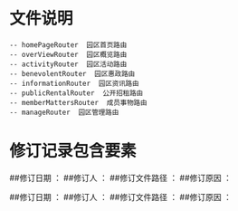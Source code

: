 # 文件说明
    -- homePageRouter  园区首页路由
    -- overViewRouter  园区概览路由
    -- activityRouter  园区活动路由
    -- benevolentRouter  园区惠政路由
    -- informationRouter  园区资讯路由
    -- publicRentalRouter  公开招租路由
    -- memberMattersRouter  成员事物路由
    -- manageRouter  园区管理路由


# 修订记录包含要素

##修订日期 ：
##修订人   ：
##修订文件路径 ：
##修订原因 ： 

##修订日期 ：
##修订人   ：
##修订文件路径 ：
##修订原因 ： 

